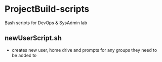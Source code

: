 # ProjectBuild-scripts
Bash scripts for DevOps &amp; SysAdmin lab


## newUserScript.sh
- creates new user, home drive and prompts for any groups they need to be added to


